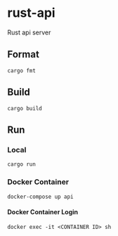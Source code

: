 # rust-api
Rust api server

## Format

`cargo fmt`

## Build

`cargo build`

## Run

### Local

`cargo run`

### Docker Container

`docker-compose up api`

#### Docker Container Login

`docker exec -it <CONTAINER ID> sh`
